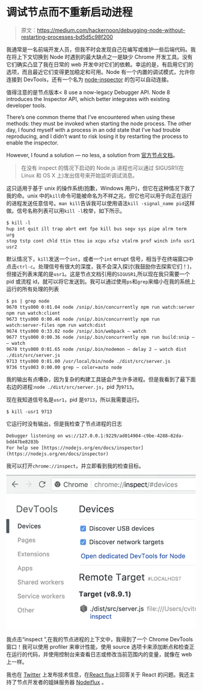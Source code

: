 # 调试节点而不重新启动进程

> 原文：<https://medium.com/hackernoon/debugging-node-without-restarting-processes-bd5d5c98f200>

我通常是一名前端开发人员，但我不时会发现自己在编写或维护一些后端代码。我在将上下文切换到 Node 时遇到的最大缺点之一是缺少 Chrome 开发工具。没有它们确实凸显了我在日常的 web 开发中对它们的依赖。幸运的是，有启用它们的选项，而且最近它们变得更加稳定和可用。Node 有一个内置的调试模式，允许你连接到 DevTools，还有一个名为 [node-inspector](https://github.com/node-inspector/node-inspector) 的包可以自动连接。

值得注意的是节点版本< 8 use a now-legacy Debugger API. Node 8 introduces the Inspector API, which better integrates with existing developer tools.

There’s one common theme that I’ve encountered when using these methods: they must be invoked when starting the node process. The other day, I found myself with a process in an odd state that I’ve had trouble reproducing, and I didn’t want to risk losing it by restarting the process to enable the inspector.

However, I found a solution — no less, a solution from [官方节点文档](https://nodejs.org/en/docs/guides/debugging-getting-started/)。

> 在没有 inspect 的情况下启动的 Node.js 进程也可以通过 SIGUSR1(在 Linux 和 OS X 上)发出信号来开始监听调试消息。

这只适用于基于 unix 的操作系统(抱歉，Windows 用户)，但它在这种情况下救了我的命。unix 中的`kill`命令可能被命名为不祥之兆，但它也可以用于向正在运行的进程发送任意信号。`man kill`告诉我可以使用语法`kill -signal_name pid`这样做。信号名称列表可以用`kill -l`枚举，如下所示。

```
$ kill -l
hup int quit ill trap abrt emt fpe kill bus segv sys pipe alrm term urg
stop tstp cont chld ttin ttou io xcpu xfsz vtalrm prof winch info usr1 usr2
```

默认情况下，`kill`发送一个`int`，或者一个`int` errupt 信号，相当于在终端窗口中点击`ctrl-c`。处理信号有很大的深度，我不会深入探讨(我鼓励你去探索它们！)，但接近列表末尾的是`usr1`。这是节点文档引用的`SIGUSR1`,所以现在我只需要一个 pid 或流程 id，就可以将它发送到。我可以通过使用`ps`和`grep`来缩小在我的系统上运行的所有处理的列表

```
$ ps | grep node
9670 ttys000 0:01.04 node /snip/.bin/concurrently npm run watch:server npm run watch:client
9673 ttys000 0:00.46 node /snip/.bin/concurrently npm run watch:server-files npm run watch:dist
9674 ttys000 0:33.02 node /snip/.bin/webpack — watch
9677 ttys000 0:00.36 node /snip/.bin/concurrently npm run build:snip — — watch
9678 ttys000 0:01.65 node /snip/.bin/nodemon — delay 2 — watch dist ./dist/src/server.js
9713 ttys000 0:01.00 /usr/local/bin/node ./dist/src/server.js
9736 ttys003 0:00.00 grep — color=auto node
```

我的输出有点嘈杂，因为复杂的构建工具链会产生许多进程。但是我看到了最下面右边的进程:`node ./dist/src/server.js`，pid 为`9713`。

现在我知道信号名是`usr1`，pid 是`9713`，所以我需要运行。

```
$ kill -usr1 9713
```

它运行时没有输出，但是我检查了节点进程的日志

```
Debugger listening on ws://127.0.0.1:9229/ad014904-c9be-4288–82da-bdd47be8283b
For help see [https://nodejs.org/en/docs/inspector](https://nodejs.org/en/docs/inspector)
```

我可以打开`chrome://inspect`，并立即看到我的检查目标。

![](img/0de1213c53106dde4b65168898ec5288.png)

我点击“inspect ”,在我的节点进程的上下文中，我得到了一个 Chrome DevTools 窗口！我可以使用 profiler 来审计性能，使用 source 选项卡来添加断点和检查正在运行的代码，并使用控制台来查看日志或修改当前范围内的变量，就像在 web 上一样。

我也在 [Twitter](http://twitter.com/cvitullo) 上发布技术信息，在[React flux](https://www.reactiflux.com/)上回答关于 React 的问题。我还主持了节点开发者的姐妹服务器 [Nodeiflux](https://discord.gg/vUsrbjd) 。